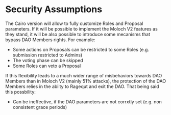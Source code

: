 # Security Assumptions

The Cairo version will allow to fully customize Roles and Proposal parameters. If it will be possible to implement the Moloch V2 features as they stand, it will be also possible to introduce some mecanisms that bypass DAO Members rights. For example:

* Some actions on Proposals can be restricted to some Roles (e.g. submission restricted to Admins)
* The voting phase can be skipped
* Some Roles can veto a Proposal

If this flexibility leads to a much wider range of misbehaviors towards DAO Members than in Moloch V2 (mainly 51% attacks), the protection of the DAO Members relies in the abiity to Ragequt and exit the DAO. That being said this possbility:

* Can be ineffective, if the DAO parameters are not corrxtly set (e.g. non consistent grace periods)

